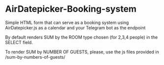 # AirDatepicker-Booking-system

Simple HTML form that can serve as a booking system using AirDatepicker.js as a calendar and your Telegram bot as the endpoint

By default renders SUM by the ROOM type chosen (for 2,3,4 people) in the SELECT field.

To render SUM by NUMBER OF GUESTS, please, use the js files provided in /sum-by-numbers-of-guests/  
